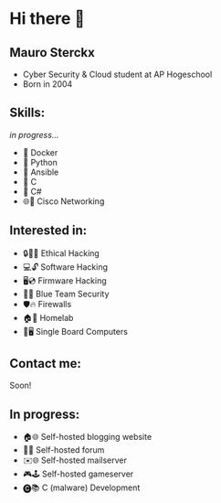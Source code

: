 # Hi there 👋

## Mauro Sterckx
- Cyber Security & Cloud student at AP Hogeschool
- Born in 2004

## Skills:
_in progress..._
- 🐳 Docker
- 🐍 Python
- 🤖 Ansible
- 🔷 C
- 🔵 C#
- 🌐🔧 Cisco Networking

## Interested in:
- 🔒👨‍💻 Ethical Hacking
- 💻🔓 Software Hacking
- 🖥️💿 Firmware Hacking
- 👮🔵 Blue Team Security
- 🛡️🔥 Firewalls
- 🏠🔬 Homelab
- 🍓🖥️ Single Board Computers

## Contact me:
Soon!

## In progress:
- 🏠🌐 Self-hosted blogging website
- 💬🌐 Self-hosted forum
- ✉️🌐 Self-hosted mailserver
- 🎮🕹️ Self-hosted gameserver
- 🅒📚 C (malware) Development


<!--
- 🔭 I’m currently working on ...
- 🌱 I’m currently learning ...
- 👯 I’m looking to collaborate on ...
- 🤔 I’m looking for help with ...
- 💬 Ask me about ...
- 📫 How to reach me: ...
- 😄 Pronouns: ...
- ⚡ Fun fact: ...
-->
